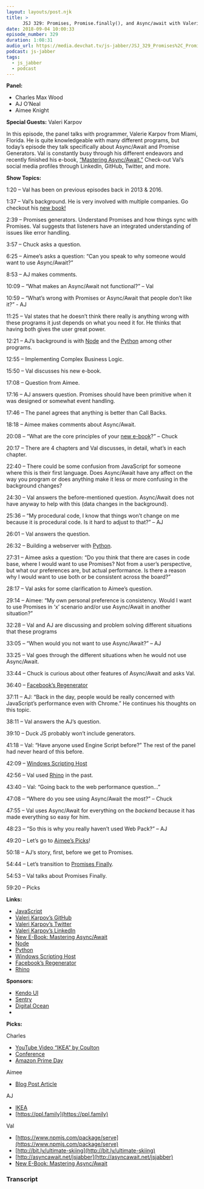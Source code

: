 ```yaml
---
layout: layouts/post.njk
title: >
      JSJ 329: Promises, Promise.finally(), and Async/await with Valeri Karpov
date: 2018-09-04 10:00:33
episode_number: 329
duration: 1:08:31
audio_url: https://media.devchat.tv/js-jabber/JSJ_329_Promises%2C_Promise.finally%2C_and_Async_await_with_Valeri_Karpov.mp3
podcast: js-jabber
tags: 
  - js_jabber
  - podcast
---
```


 **Panel:**

- Charles Max Wood
- AJ O’Neal
- Aimee Knight 

**Special Guests:** Valeri Karpov&nbsp;

In this episode, the panel talks with programmer, Valerie Karpov from Miami, Florida. He is quite knowledgeable with many different programs, but today’s episode they talk specifically about Async/Await and Promise Generators. Val is constantly busy through his different endeavors and recently finished his e-book, [“Mastering Async/Await.”](http://thecodebarbarian.com/new-ebook-mastering-async-await.html) Check-out Val’s social media profiles through LinkedIn, GitHub, Twitter, and more.

**Show Topics:**

1:20 – Val has been on previous episodes back in 2013 & 2016.

1:37 – Val’s background. He is very involved with multiple companies. Go checkout his [new book!](http://thecodebarbarian.com/new-ebook-mastering-async-await.html)

2:39 – Promises generators. Understand Promises and how things sync with Promises. Val suggests that listeners have an integrated understanding of issues like error handling.

3:57 – Chuck asks a question.

6:25 – Aimee’s asks a question: “Can you speak to why someone would want to use Async/Await?”

8:53 – AJ makes comments.

10:09 – “What makes an Async/Await not functional?” – Val

10:59 – “What’s wrong with Promises or Async/Await that people don’t like it?” - AJ

11:25 – Val states that he doesn’t think there really is anything wrong with these programs it just depends on what you need it for. He thinks that having both gives the user great power.

12:21 – AJ’s background is with [Node](https://nodejs.org/en/) and the [Python](https://www.python.org) among other programs.

12:55 – Implementing Complex Business Logic.

15:50 – Val discusses his new e-book.

17:08 – Question from Aimee.

17:16 – AJ answers question. Promises should have been primitive when it was designed or somewhat event handling.

17:46 – The panel agrees that anything is better than Call Backs.

18:18 – Aimee makes comments about Async/Await.

20:08 – “What are the core principles of your [new e-book](http://thecodebarbarian.com/new-ebook-mastering-async-await.html)?” – Chuck

20:17 – There are 4 chapters and Val discusses, in detail, what’s in each chapter.

22:40 – There could be some confusion from JavaScript for someone where this is their first language. Does Async/Await have any affect on the way you program or does anything make it less or more confusing in the background changes?

24:30 – Val answers the before-mentioned question. Async/Await does not have anyway to help with this (data changes in the background).

25:36 – “My procedural code, I know that things won’t change on me because it is procedural code. Is it hard to adjust to that?” – AJ

26:01 – Val answers the question.

26:32 – Building a webserver with [Python](https://www.python.org).&nbsp;

27:31 – Aimee asks a question: “Do you think that there are cases in code base, where I would want to use Promises? Not from a user’s perspective, but what our preferences are, but actual performance. Is there a reason why I would want to use both or be consistent across the board?”

28:17 – Val asks for some clarification to Aimee’s question.

29:14 – Aimee: “My own personal preference is consistency. Would I want to use Promises in ‘x’ scenario and/or use Async/Await in another situation?”

32:28 – Val and AJ are discussing and problem solving different situations that these programs

33:05 – “When would you not want to use Async/Await?” – AJ

33:25 – Val goes through the different situations when he would not use Async/Await.&nbsp;

33:44 – Chuck is curious about other features of Async/Await and asks Val.

36:40 – [Facebook’s Regenerator](https://github.com/facebook/regenerator)

37:11 – AJ: “Back in the day, people would be really concerned with JavaScript’s performance even with Chrome.” He continues his thoughts on this topic.

38:11 – Val answers the AJ’s question.

39:10 – Duck JS probably won’t include generators.

41:18 – Val: “Have anyone used Engine Script before?” The rest of the panel had never heard of this before.

42:09 – [Windows Scripting Host](https://docs.microsoft.com/en-us/windows-server/administration/windows-commands/wscript)

42:56 – Val used [Rhino](https://www.rhino3d.com) in the past.

43:40 – Val: “Going back to the web performance question...”

47:08 – “Where do you see using Async/Await the most?” – Chuck

47:55 – Val uses Async/Await for everything on the _backend_ because it has made everything so easy for him.

48:23 – “So this is why you really haven’t used Web Pack?” – AJ

49:20 – Let’s go to [Aimee’s Picks](https://mathiasbynens.be/notes/async-stack-traces)!

50:18 – AJ’s story, first, before we get to Promises.

54:44 – Let’s transition to [Promises Finally](https://developer.mozilla.org/en-US/docs/Web/JavaScript/Reference/Global_Objects/Promise/finally).

54:53 – Val talks about Promises Finally.

59:20 – Picks

**Links:**

- [JavaScript](https://www.javascript.com)
- [Valeri Karpov’s GitHub](https://github.com/vkarpov15)
- [Valeri Karpov’s Twitter](https://twitter.com/code_barbarian)
- [Valeri Karpov’s LinkedIn](https://www.linkedin.com/in/valeri-karpov-64b48138)
- [New E-Book: Mastering Async/Await](http://thecodebarbarian.com/new-ebook-mastering-async-await.html)
- [Node](https://nodejs.org/en/)
- [Python](https://www.python.org)
- [Windows Scripting Host](https://docs.microsoft.com/en-us/windows-server/administration/windows-commands/wscript)
- [Facebook’s Regenerator](https://github.com/facebook/regenerator)
- [Rhino](https://www.rhino3d.com)

**Sponsors:**

- [Kendo UI](https://www.telerik.com/kendo-ui?utm_medium=social-paid&utm_source=devchattv&utm_campaign=kendo-ui-awareness-jsjabber)
- [Sentry](https://sentry.io/welcome/)
- [Digital Ocean](https://www.digitalocean.com/)
- 

**Picks:**

Charles

- [YouTube Video “IKEA” by Coulton](https://www.youtube.com/watch?v=IUPu_ipbVB0)
- [Conference](https://www.frameworksummit.com)
- [Amazon Prime Day](https://www.amazon.com/Prime-Day/b?ie=UTF8&node=13887280011)

Aimee

- [Blog Post Article](https://mathiasbynens.be/notes/async-stack-traces)

AJ

- [IKEA](https://www.youtube.com/watch?v=IUPu_ipbVB0)
- [https://ppl.family](https://ppl.family)

Val

- [https://www.npmjs.com/package/serve](https://www.npmjs.com/package/serve)
- [http://bit.ly/ultimate-skiing](http://bit.ly/ultimate-skiing)
- [http://asyncawait.net/jsjabber](http://asyncawait.net/jsjabber)
- [New E-Book: Mastering Async/Await](http://thecodebarbarian.com/new-ebook-mastering-async-await.html)


### Transcript


